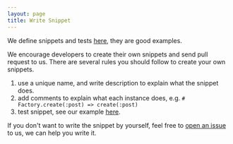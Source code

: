 ```yaml
---
layout: page
title: Write Snippet
---
```


We define snippets and tests [here][1], they are good
examples.

We encourage developers to create their own snippets and send pull
request to us. There are several rules you should follow to create your
own snippets.

1. use a unique name, and write description to explain what the snippet
   does.
2. add comments to explain what each instance does, e.g.
   `# Factory.create(:post) => create(:post)`
3. test snippet, see our example [here][2].

If you don't want to write the snippet by yourself, feel free to [open
an issue][3] to us, we can help you write it.

[1]: https://github.com/xinminlabs/synvert-snippets
[2]: https://github.com/xinminlabs/synvert-snippets/blob/master/spec/factory_girl/syntax_methods_spec.rb
[3]: https://github.com/xinminlabs/synvert-snippets/issues
